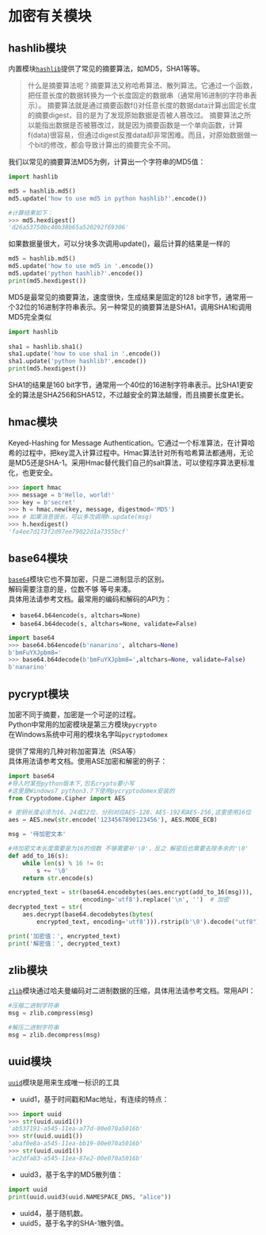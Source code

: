 # 加密有关模块

## hashlib模块

内置模块[`hashlib`](https://docs.python.org/zh-cn/3/library/hashlib.html)提供了常见的摘要算法，如MD5，SHA1等等。

> 什么是摘要算法呢？摘要算法又称哈希算法、散列算法。它通过一个函数，把任意长度的数据转换为一个长度固定的数据串（通常用16进制的字符串表示）。
> 摘要算法就是通过摘要函数f()对任意长度的数据data计算出固定长度的摘要digest，目的是为了发现原始数据是否被人篡改过。
> 摘要算法之所以能指出数据是否被篡改过，就是因为摘要函数是一个单向函数，计算f(data)很容易，但通过digest反推data却非常困难。而且，对原始数据做一个bit的修改，都会导致计算出的摘要完全不同。

我们以常见的摘要算法MD5为例，计算出一个字符串的MD5值：

```python
import hashlib

md5 = hashlib.md5()
md5.update('how to use md5 in python hashlib?'.encode())

#计算结果如下：
>>> md5.hexdigest()
'd26a53750bc40b38b65a520292f69306'
```

如果数据量很大，可以分块多次调用update()，最后计算的结果是一样的

```python
md5 = hashlib.md5()
md5.update('how to use md5 in '.encode())
md5.update('python hashlib?'.encode())
print(md5.hexdigest())
```

MD5是最常见的摘要算法，速度很快，生成结果是固定的128 bit字节，通常用一个32位的16进制字符串表示。另一种常见的摘要算法是SHA1，调用SHA1和调用MD5完全类似

```python
import hashlib
 
sha1 = hashlib.sha1()
sha1.update('how to use sha1 in '.encode())
sha1.update('python hashlib?'.encode())
print(md5.hexdigest())
```

SHA1的结果是160 bit字节，通常用一个40位的16进制字符串表示。比SHA1更安全的算法是SHA256和SHA512，不过越安全的算法越慢，而且摘要长度更长。 



## hmac模块

Keyed-Hashing for Message Authentication。它通过一个标准算法，在计算哈希的过程中，把key混入计算过程中。Hmac算法针对所有哈希算法都通用，无论是MD5还是SHA-1。采用Hmac替代我们自己的salt算法，可以使程序算法更标准化，也更安全。

```python
>>> import hmac
>>> message = b'Hello, world!'
>>> key = b'secret'
>>> h = hmac.new(key, message, digestmod='MD5')
>>> # 如果消息很长，可以多次调用h.update(msg)
>>> h.hexdigest()
'fa4ee7d173f2d97ee79022d1a7355bcf'
```



## base64模块

[`base64`](https://docs.python.org/zh-cn/3/library/base64.html)模块它也不算加密，只是二进制显示的区别。    
解码需要注意的是，位数不够 等号来凑。    
具体用法请参考文档。最常用的编码和解码的API为：

- `base64.b64encode(s, altchars=None)`
- `base64.b64decode(s, altchars=None, validate=False)`

```python
import base64
>>> base64.b64encode(b'nanarino', altchars=None)
b'bmFuYXJpbm8='
>>> base64.b64decode(b'bmFuYXJpbm8=',altchars=None, validate=False)
b'nanarino'
```



## pycrypt模块

加密不同于摘要，加密是一个可逆的过程。    
Python中常用的加密模块是第三方模块`pycrypto`    
在Windows系统中可用的模块名字叫`pycryptodomex`

提供了常用的几种对称加密算法（RSA等）    
具体用法请参考文档。使用ASE加密和解密的例子：

```python
import base64
#导入时某些python版本下,包名crypto要小写
#这里是Windows7 python3.7下使用pycryptodomex安装的
from Cryptodome.Cipher import AES

# 密钥长度必须为16、24或32位，分别对应AES-128、AES-192和AES-256,这里使用16位
aes = AES.new(str.encode('1234567890123456'), AES.MODE_ECB)

msg = '待加密文本'

#待加密文本长度需要是为16的倍数 不够需要补'\0'，反之 解密后也需要去除多余的'\0'
def add_to_16(s):
    while len(s) % 16 != 0:
        s += '\0'
    return str.encode(s)

encrypted_text = str(base64.encodebytes(aes.encrypt(add_to_16(msg))),
                     encoding='utf8').replace('\n', '')  # 加密
decrypted_text = str(
    aes.decrypt(base64.decodebytes(bytes(
        encrypted_text, encoding='utf8'))).rstrip(b'\0').decode("utf8"))  # 解密

print('加密值：', encrypted_text)
print('解密值：', decrypted_text)
```



## zlib模块

[`zlib`](https://docs.python.org/zh-cn/3/library/zlib.html)模块通过哈夫曼编码对二进制数据的压缩，具体用法请参考文档。常用API：

```python
#压缩二进制字符串
msg = zlib.compress(msg)

#解压二进制字符串
msg = zlib.decompress(msg)
```



## uuid模块

[`uuid`](https://docs.python.org/zh-cn/3/library/uuid.html)模块是用来生成唯一标识的工具    

- uuid1，基于时间戳和Mac地址，有连续的特点：


```python
>>> import uuid
>>> str(uuid.uuid1())
'ab537191-a545-11ea-a77d-00e070a5016b'
>>> str(uuid.uuid1())
'abaf0e8a-a545-11ea-bb19-00e070a5016b'
>>> str(uuid.uuid1())
'ac2dfa83-a545-11ea-87e2-00e070a5016b'
```

- uuid3，基于名字的MD5散列值：


```python
import uuid
print(uuid.uuid3(uuid.NAMESPACE_DNS, "alice"))
```

- uuid4，基于随机数。
- uuid5，基于名字的SHA-1散列值。